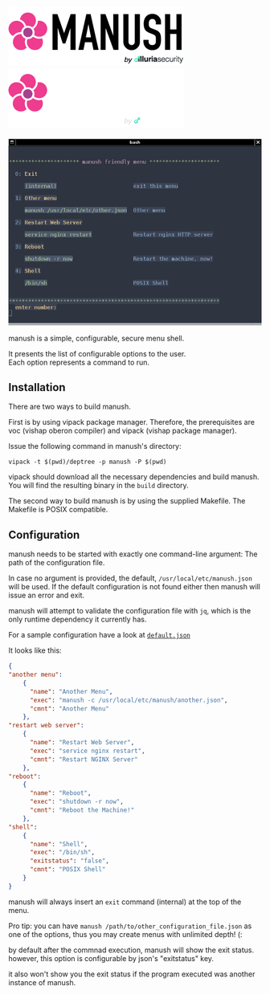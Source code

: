 
![Dark Logo](logo-dark.png#gh-light-mode-only)
![Light Logo](logo-light.png#gh-dark-mode-only)
---
![Demo](menu.png)

manush is a simple, configurable, secure menu shell.

It presents the list of configurable options to the user.  
Each option represents a command to run.  

## Installation

There are two ways to build manush.

First is by using vipack package manager. Therefore, the prerequisites are voc (vishap oberon compiler) and vipack (vishap package manager).

Issue the following command in manush's directory:

```console
vipack -t $(pwd)/deptree -p manush -P $(pwd)
```

vipack should download all the necessary dependencies and build manush. You will find the resulting binary in the `build` directory.

The second way to build manush is by using the supplied Makefile. The Makefile is POSIX compatible.

## Configuration

manush needs to be started with exactly one command-line argument: The path of the configuration file.

In case no argument is provided, the default, `/usr/local/etc/manush.json` will be used. If the default configuration is not found either then manush will issue an error and exit.

manush will attempt to validate the configuration file with `jq`, which is the only runtime dependency it currently has.

For a sample configuration have a look at [`default.json`](templates/default.json)

It looks like this:

```json
{
"another menu":
    {
      "name": "Another Menu",
      "exec": "manush -c /usr/local/etc/manush/another.json",
      "cmnt": "Another Menu"
    },
"restart web server":
    {
      "name": "Restart Web Server",
      "exec": "service nginx restart",
      "cmnt": "Restart NGINX Server"
    },
"reboot":
    {
      "name": "Reboot",
      "exec": "shutdown -r now",
      "cmnt": "Reboot the Machine!"
    },
"shell":
    {
      "name": "Shell",
      "exec": "/bin/sh",
      "exitstatus": "false",
      "cmnt": "POSIX Shell"
    }
}
```

manush will always insert an `exit` command (internal) at the top of the menu.

Pro tip: you can have `manush /path/to/other_configuration_file.json` as one of the options, thus you may create menus with unlimited depth! (:

by default after the commnad execution, manush will show the exit status.
however, this option is configurable by json's "exitstatus" key.

it also won't show you the exit status if the program executed was another instance of manush.
